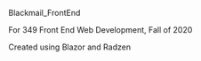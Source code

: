 Blackmail_FrontEnd

For 349 Front End Web Development, Fall of 2020

Created using Blazor and Radzen
